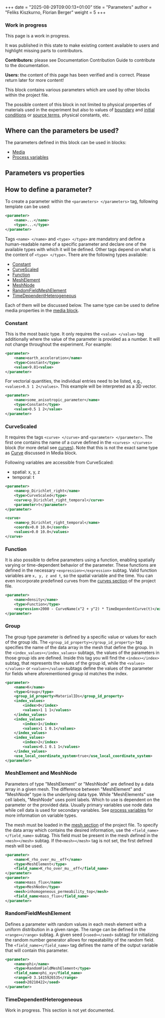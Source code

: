 +++
date = "2025-08-29T09:00:13+01:00"
title = "Parameters"
author = "Feliks Kiszkurno, Florian Berger"
weight = 5
+++

<div class="note">

### Work in progress

This page is a work in progress.

It was published in this state to make existing content available to users and highlight missing parts to contributors.

**Contributors:** please see Documentation Contribution Guide to contribute to the documentation.

**Users:** the content of this page has been verified and is correct. Please return later for more content!

</div>

This block contains various parameters which are used by other blocks within the project file.

The possible content of this block in not limited to physical properties of materials used in the experiment but also to values
of [boundary](/docs/userguide/blocks/process_variables/#boundary-conditions) and [initial conditions](/docs/userguide/blocks/process_variables/#initial-conditions) or [source terms](/docs/userguide/blocks/process_variables/#sources), physical constants, etc.

## Where can the parameters be used?

The parameters defined in this block can be used in blocks:

- [Media](/docs/userguide/blocks/media/)
- [Process variables](/docs/userguide/blocks/process_variables/)

## Parameters vs properties

<!-- TODO: describe differences in access to parameters and properties -->

## How to define a parameter?

To create a parameter within the `<parameters> </parameters>` tag, following template can be used:

```xml
<parameter>
    <name>...</name>
    <type>...</type>
</parameter>
```

Tags `<name> </name>` and `<type> </type>` are mandatory and define a human-readable name of a specific parameter and declare
one of the available types with which it will be defined.
Other tags depend on what is the content of `<type> </type>`.
There are the following types available:

- [Constant](/docs/userguide/blocks/parameters/#constant)
- [CurveScaled](/docs/userguide/blocks/parameters/#curvescaled)
- [Function](/docs/userguide/blocks/parameters/#Function)
- [MeshElement](/docs/userguide/blocks/parameters/#meshelement)
- [MeshNode](/docs/userguide/blocks/parameters/#meshelement)
- [RandomFieldMeshElement](/docs/userguide/blocks/parameters/#RandomFieldMeshElement)
- [TimeDependentHeterogeneous](/docs/userguide/blocks/parameters/#TimeDependentHeterogeneous)

Each of them will be discussed below.
The same type can be used to define media properties in the [media block](/docs/userguide/blocks/media/).

### Constant

This is the most basic type.
It only requires the `<value> </value>` tag additionally where the value of the parameter is provided as a number.
It will not change throughout the experiment.
For example:

```xml
<parameter>
    <name>earth_acceleration</name>
    <type>Constant</type>
    <value>9.81<value>
</parameter>
```

For vectorial quantities, the individual entries need to be listed, e.g., `<values>0.5 1 2</values>`.
This example will be interpreted as a 3D vector.

```xml
<parameter>
    <name>some_anisotropic_parameter</name>
    <type>Constant</type>
    <value>0.5 1 2</value>
</parameter>
```

<!-- TODO: This is already (partially) described in the section **Media** -->

### CurveScaled

It requires the tags `<curve> </curve>` and `<parameter> </parameter>`.
The first one contains the name of a curve defined in the `<curves> </curves>` block (for more detail see [curves](/docs/userguide/blocks/curves/)).
Note that this is not the exact same type as [Curve](/docs/userguide/blocks/media/#curve) discussed in Media block.

Following variables are accessible from CurveScaled:

- spatial: x, y, z
- temporal: t

```xml
<parameter>
    <name>p_Dirichlet_right</name>
    <type>CurveScaled</type>
    <curve>p_Dirichlet_right_temporal</curve>
    <parameter>t</parameter>
</parameter>
```

```xml
<curve>
    <name>p_Dirichlet_right_temporal</name>
    <coords>0.0 10.0</coords>
    <values>0.0 10.0</values>
</curve>
```

### Function

It is also possible to define parameters using a function, enabling spatially varying or time-dependent behavior of the parameter.
These functions are defined in the necessary `<expression></expression>` subtag.
Valid function variables are `x, y, z and t`, so the spatial variable and the time.
You can even incorporate predefined curves from the [curves section](/docs/userguide/blocks/curves/) of the project file.

```xml
<parameter>
    <name>density</name>
    <type>Function</type>
    <expression>2000 - CurveName(x^2 + y^2) * TimeDependentCurve(t)</expression>
</parameter>
```

### Group

The group type parameter is defined by a specific value or values for each of the group ids.
The `<group_id_property></group_id_property>` tag specifies the name of the data array in the mesh that define the group.
In the `<index_values></index_values>` subtags, the values of the parameters in those group ids are defined.
Inside this tag you will find the `<index></index>` subtag, that represents the values of the group id, while the `<values></values>` or `<value></value>` subtags define the values of the parameter for fields where aforementioned group id matches the index.

```xml
<parameter>
    <name>K</name>
    <type>Group</type>
    <group_id_property>MaterialIDs</group_id_property>
    <index_values>
        <index>0</index>
        <values>1 1 1</values>
    </index_values>
    <index_values>
        <index>1</index>
        <values>1 1 0.1</values>
    </index_values>
    <index_values>
        <index>2</index>
        <values>0.1 0.1 1</values>
    </index_values>
    <use_local_coordinate_system>true</use_local_coordinate_system>
</parameter>
```

<h3 id = "meshelement"> MeshElement and MeshNode</h3>

Parameters of type "MeshElement" or "MeshNode" are defined by a data array in a given mesh.
The difference between "MeshElement" and "MeshNode" type is the underlying data type.
While "MeshElements" use cell labels, "MeshNode" uses point labels.
Which to use is dependent on the parameter or the provided data.
Usually primary variables use node data while cell data is used for secondary variables.
See [process variables](/docs/userguide/blocks/processes/#process-variables) for more information on variable types.

The mesh must be loaded in the [mesh section](/docs/userguide/blocks/meshes) of the project file.
To specify the data array which contains the desired information, use the `<field_name></field_name>` subtag.
This field must be present in the mesh defined in the `<mesh></mesh>` subtag.
If the`<mesh></mesh>` tag is not set, the first defined mesh will be used.

```xml
<parameter>
    <name>K_rho_over_mu__eff</name>
    <type>MeshElement</type>
    <field_name>K_rho_over_mu__eff</field_name>
</parameter>
<parameter>
    <name>mass_flux</name>
    <type>MeshNode</type>
    <mesh>inhomogeneous_permeability_top</mesh>
    <field_name>mass_flux</field_name>
</parameter>
```

### RandomFieldMeshElement

Defines a parameter with random values in each mesh element with a uniform distribution in a given range.
The range can be defined in the `<range></range>` subtag.
A given seed (`<seed></seed>` subtag) for initializing the random number generator allows for repeatability of the random field.
The `<field_name></field_name>` tag defines the name of the output variable that will contain this parameter.

```xml
<parameter>
    <name>phi</name>
    <type>RandomFieldMeshElement</type>
    <field_name>phi_xy</field_name>
    <range>0 3.1415926535</range>
    <seed>20210422</seed>
</parameter>
```

### TimeDependentHeterogeneous

<div class="note">

Work in progress.
This section is not yet documented.

</div>
